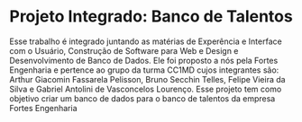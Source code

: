 # Projeto Integrado: Banco de Talentos
Esse trabalho é integrado juntando as matérias de Experência e Interface com o Usuário, Construção de Software para Web e Design e Desenvolvimento de Banco de Dados. Ele foi proposto a nós pela Fortes Engenharia e pertence ao grupo da turma CC1MD cujos integrantes são: Arthur Giacomin Fassarela Pelisson, Bruno Secchin Telles, Felipe Vieira da Silva e Gabriel Antolini de Vasconcelos Lourenço.
Esse projeto tem como objetivo criar um banco de dados para o banco de talentos da empresa Fortes Engenharia

